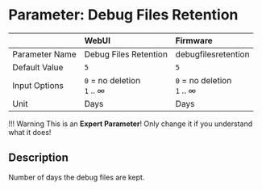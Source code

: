 # Parameter: Debug Files Retention

|                   | WebUI               | Firmware
|:---               |:---                 |:----
| Parameter Name    | Debug Files Retention | debugfilesretention
| Default Value     | `5`                 | `5`
| Input Options     | `0` = no deletion<br> `1` .. &infin; | `0` = no deletion<br> `1` .. &infin;
| Unit              | Days                | Days


!!! Warning
    This is an **Expert Parameter**! Only change it if you understand what it does!


## Description

Number of days the debug files are kept.
